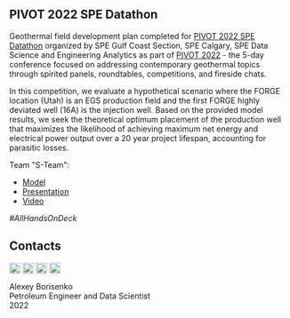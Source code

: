 ## PIVOT 2022 SPE Datathon

Geothermal field development plan completed for [PIVOT 2022 SPE Datathon](https://www.spegcs.org/events/6411) organized by SPE Gulf Coast Section, SPE Calgary, SPE Data Science and Engineering Analytics as part of [PIVOT 2022](https://geo.touchcast.com/showtime/pivot2022/join) - the 5-day conference focused on addressing contemporary geothermal topics through spirited panels, roundtables, competitions, and fireside chats.

In this competition, we evaluate a hypothetical scenario where the FORGE location (Utah) is an EGS production field and the first FORGE highly deviated well (16A) is the injection well. Based on the provided model results, we seek the theoretical optimum placement of the production well that maximizes the likelihood of achieving maximum net energy and electrical power output over a 20 year project lifespan, accounting for parasitic losses.

Team "S-Team":
* [Model](https://github.com/borisenko-ru/spe_pivot_2022_datathon/blob/main/spe_pivot_datathon.ipynb)
* [Presentation](https://github.com/borisenko-ru/spe_pivot_2022_datathon/blob/main/presentation/S_team_PIVOT_2022_SPE_Datathon_Final.pdf)
* [Video](https://github.com/borisenko-ru/spe_pivot_2022_datathon/blob/main/presentation/S_team_PIVOT_2022_SPE_Datathon_Final.mp4)

_#AllHandsOnDeck_

## Contacts

[<img align="center" src="https://image.flaticon.com/icons/png/512/1384/1384088.png" width="20" />](https://www.linkedin.com/in/borisenkoru/) 
[<img align="center" src="https://image.flaticon.com/icons/png/512/1051/1051360.png" width="20" />](https://www.facebook.com/borisenko.ru/)
[<img align="center" src="https://image.flaticon.com/icons/png/512/1384/1384031.png" width="20" />](https://www.instagram.com/borisenko_ru/)
[<img align="center" src="https://image.flaticon.com/icons/png/512/2111/2111812.png" width="20" />](https://t.me/borisenko_ru)

Alexey Borisenko \
Petroleum Engineer and Data Scientist \
2022
